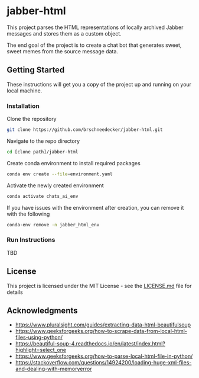 # jabber-html

This project parses the HTML representations of locally archived Jabber messages and stores them as a custom object.

The end goal of the project is to create a chat bot that generates sweet, sweet memes from the source message data.

## Getting Started

These instructions will get you a copy of the project up and running on your local machine.

### Installation

Clone the repository

```bash
git clone https://github.com/brschneedecker/jabber-html.git
```

Navigate to the repo directory

```bash
cd [clone path]/jabber-html
```

Create conda environment to install required packages

```bash
conda env create --file=environment.yaml
```

Activate the newly created environment

```bash
conda activate chats_ai_env
```

If you have issues with the environment after creation, you can remove it with the following

```bash
conda-env remove -n jabber_html_env
```

### Run Instructions

TBD

## License

This project is licensed under the MIT License - see the [LICENSE.md](LICENSE.md) file for details

## Acknowledgments

* https://www.pluralsight.com/guides/extracting-data-html-beautifulsoup
* https://www.geeksforgeeks.org/how-to-scrape-data-from-local-html-files-using-python/
* https://beautiful-soup-4.readthedocs.io/en/latest/index.html?highlight=select_one
* https://www.geeksforgeeks.org/how-to-parse-local-html-file-in-python/
* https://stackoverflow.com/questions/14924200/loading-huge-xml-files-and-dealing-with-memoryerror

